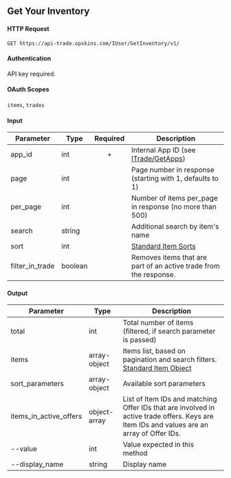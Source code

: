 ## Get Your Inventory

#### HTTP Request

`GET https://api-trade.opskins.com/IUser/GetInventory/v1/`

#### Authentication

API key required.

#### OAuth Scopes
`items`, `trades`

#### Input

Parameter | Type | Required   | Description
--------- | -----| :--------: | -----------
app_id | int | + | Internal App ID (see [ITrade/GetApps](/ITrade/GetApps.md))
page | int |  | Page number in response (starting with 1, defaults to 1) 
per_page | int | | Number of items per_page in response (no more than 500)
search | string | | Additional search by item's name 
sort | int |  | [Standard Item Sorts](/IItem.md#standard-item-sorts)
filter_in_trade | boolean | | Removes items that are part of an active trade from the response.
    
#### Output

Parameter | Type | Description
--------- | -----| -------- 
total     | int    | Total number of items (filtered, if search parameter is passed)
items | array-object | Items list, based on pagination and search filters. [Standard Item Object](/IItem.md#standard-item-object)
sort_parameters | array-object | Available sort parameters
items_in_active_offers | object-array | List of Item IDs and matching Offer IDs that are involved in active trade offers. Keys are Item IDs and values are an array of Offer IDs.
--value | int | Value expected in this method
--display_name | string | Display name
